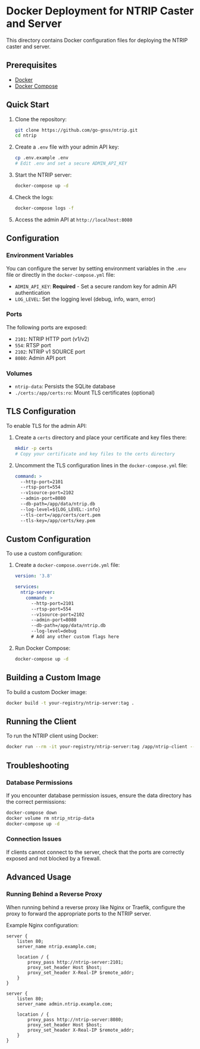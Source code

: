 # Docker Deployment for NTRIP Caster and Server

This directory contains Docker configuration files for deploying the NTRIP caster and server.

## Prerequisites

- [Docker](https://docs.docker.com/get-docker/)
- [Docker Compose](https://docs.docker.com/compose/install/)

## Quick Start

1. Clone the repository:
   ```bash
   git clone https://github.com/go-gnss/ntrip.git
   cd ntrip
   ```

2. Create a `.env` file with your admin API key:
   ```bash
   cp .env.example .env
   # Edit .env and set a secure ADMIN_API_KEY
   ```

3. Start the NTRIP server:
   ```bash
   docker-compose up -d
   ```

4. Check the logs:
   ```bash
   docker-compose logs -f
   ```

5. Access the admin API at `http://localhost:8080`

## Configuration

### Environment Variables

You can configure the server by setting environment variables in the `.env` file or directly in the `docker-compose.yml` file:

- `ADMIN_API_KEY`: **Required** - Set a secure random key for admin API authentication
- `LOG_LEVEL`: Set the logging level (debug, info, warn, error)

### Ports

The following ports are exposed:

- `2101`: NTRIP HTTP port (v1/v2)
- `554`: RTSP port
- `2102`: NTRIP v1 SOURCE port
- `8080`: Admin API port

### Volumes

- `ntrip-data`: Persists the SQLite database
- `./certs:/app/certs:ro`: Mount TLS certificates (optional)

## TLS Configuration

To enable TLS for the admin API:

1. Create a `certs` directory and place your certificate and key files there:
   ```bash
   mkdir -p certs
   # Copy your certificate and key files to the certs directory
   ```

2. Uncomment the TLS configuration lines in the `docker-compose.yml` file:
   ```yaml
   command: >
     --http-port=2101
     --rtsp-port=554
     --v1source-port=2102
     --admin-port=8080
     --db-path=/app/data/ntrip.db
     --log-level=${LOG_LEVEL:-info}
     --tls-cert=/app/certs/cert.pem
     --tls-key=/app/certs/key.pem
   ```

## Custom Configuration

To use a custom configuration:

1. Create a `docker-compose.override.yml` file:
   ```yaml
   version: '3.8'

   services:
     ntrip-server:
       command: >
         --http-port=2101
         --rtsp-port=554
         --v1source-port=2102
         --admin-port=8080
         --db-path=/app/data/ntrip.db
         --log-level=debug
         # Add any other custom flags here
   ```

2. Run Docker Compose:
   ```bash
   docker-compose up -d
   ```

## Building a Custom Image

To build a custom Docker image:

```bash
docker build -t your-registry/ntrip-server:tag .
```

## Running the Client

To run the NTRIP client using Docker:

```bash
docker run --rm -it your-registry/ntrip-server:tag /app/ntrip-client --help
```

## Troubleshooting

### Database Permissions

If you encounter database permission issues, ensure the data directory has the correct permissions:

```bash
docker-compose down
docker volume rm ntrip_ntrip-data
docker-compose up -d
```

### Connection Issues

If clients cannot connect to the server, check that the ports are correctly exposed and not blocked by a firewall.

## Advanced Usage

### Running Behind a Reverse Proxy

When running behind a reverse proxy like Nginx or Traefik, configure the proxy to forward the appropriate ports to the NTRIP server.

Example Nginx configuration:

```nginx
server {
    listen 80;
    server_name ntrip.example.com;

    location / {
        proxy_pass http://ntrip-server:2101;
        proxy_set_header Host $host;
        proxy_set_header X-Real-IP $remote_addr;
    }
}

server {
    listen 80;
    server_name admin.ntrip.example.com;

    location / {
        proxy_pass http://ntrip-server:8080;
        proxy_set_header Host $host;
        proxy_set_header X-Real-IP $remote_addr;
    }
}
```
